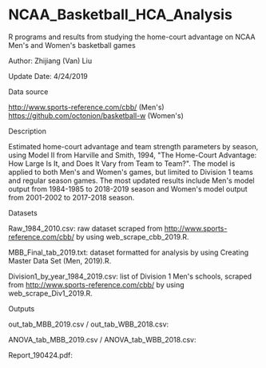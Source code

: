 # NCAA_Basketball_HCA_Analysis
R programs and results from studying the home-court advantage on NCAA Men's and Women's basketball games

Author: Zhijiang (Van) Liu

Update Date: 4/24/2019

Data source

http://www.sports-reference.com/cbb/ (Men's)
https://github.com/octonion/basketball-w (Women's)

Description

Estimated home-court advantage and team strength parameters by season, using Model II from Harville and Smith, 1994, "The Home-Court Advantage: How Large Is It, and Does It Vary from Team to Team?". The model is applied to both Men's and Women's games, but limited to Division 1 teams and regular season games. The most updated results include Men's model output from 1984-1985 to 2018-2019 season and Women's model output from 2001-2002 to 2017-2018 season.

Datasets

Raw_1984_2010.csv: raw dataset scraped from http://www.sports-reference.com/cbb/ by using web_scrape_cbb_2019.R.

MBB_Final_tab_2019.txt: dataset formatted for analysis by using Creating Master Data Set (Men, 2019).R.

Division1_by_year_1984_2019.csv: list of Division 1 Men's schools, scraped from http://www.sports-reference.com/cbb/ by using web_scrape_Div1_2019.R.

Outputs

out_tab_MBB_2019.csv / out_tab_WBB_2018.csv:

ANOVA_tab_MBB_2019.csv / ANOVA_tab_WBB_2018.csv:

Report_190424.pdf:
